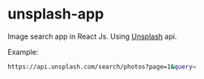 # unsplash-app
Image search app in React Js. Using [Unsplash](https://api.unsplash.com/) api.

Example:
```sh
https://api.unsplash.com/search/photos?page=1&query=
```